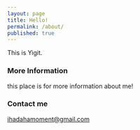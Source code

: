 ```yaml
---
layout: page
title: Hello!
permalink: /about/
published: true
---
```


This is Yigit.

### More Information

this place is for more information about me!

### Contact me

[ihadahamoment@gmail.com](mailto:ihadahamoment@gmail.com)
